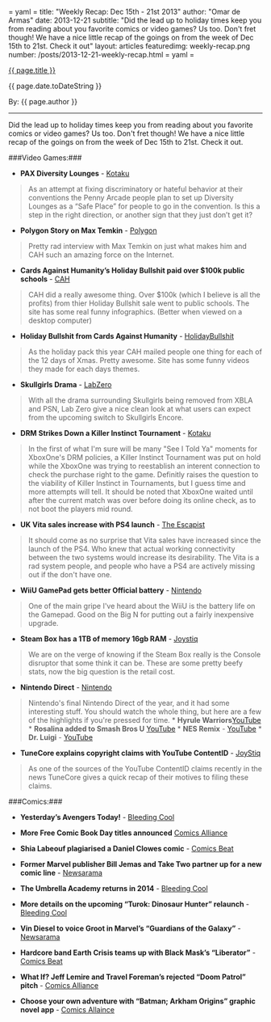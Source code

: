 = yaml =
title: "Weekly Recap: Dec 15th - 21st 2013"
author: "Omar de Armas"
date: 2013-12-21
subtitle: "Did the lead up to holiday times keep you from reading about you favorite comics or video games? Us too. Don't fret though! We have a nice little recap of the goings on from the week of Dec 15th to 21st. Check it out"
layout: articles
featuredimg: weekly-recap.png
number: /posts/2013-12-21-weekly-recap.html
= yaml =

<a href="{{ page.url }}" class='postTitleLink'><p class='postTitle'>{{ page.title }}</p></a>
<p class='postPublished'>{{ page.date.toDateString }}</p>
<p class='postAuthor'>By: {{ page.author }}</p>
<hr>

Did the lead up to holiday times keep you from reading about you favorite comics or video games? Us too. Don't fret though! We have a nice little recap of the goings on from the week of Dec 15th to 21st. Check it out.

###Video Games:###
* **PAX Diversity Lounges** - [Kotaku](http://kotaku.com/pax-will-now-have-diversity-lounges-penny-arcade-say-1485455044)
> As an attempt at fixing discriminatory or hateful behavior at their conventions the Penny Arcade people plan to set up Diversity Lounges as a “Safe Place” for people to go in the convention. Is this a step in the right direction, or another sign that they just don’t get it?

* **Polygon Story on Max Temkin** - [Polygon](http://www.polygon.com/features/2013/12/20/5219806/max-temkin-against-humanity)
> Pretty rad interview with Max Temkin on just what makes him and CAH such an amazing force on the Internet.

* **Cards Against Humanity’s Holiday Bullshit paid over $100k public schools** - [CAH](http://cardsagainsthumanity.com/donorschoose/)
> CAH did a really awesome thing. Over $100k (which I believe is all the profits) from thier Holiday Bullshit sale went to public schools. The site has some real funny infographics. (Better when viewed on a desktop computer)

* **Holiday Bullshit from Cards Against Humanity** - [HolidayBullshit](http://www.holidaybullshit.com/)
> As the holiday pack this year CAH mailed people one thing for each of the 12 days of Xmas. Pretty awesome. Site has some funny videos they made for each days themes.

* **Skullgirls Drama** - [LabZero](http://labzerogames.com/skullgirls-encore-and-you/)
> With all the drama surrounding Skullgirls being removed from XBLA and PSN, Lab Zero give a nice clean look at what users can expect from the upcoming switch to Skullgirls Encore.

* **DRM Strikes Down a Killer Instinct Tournament** - [Kotaku](http://kotaku.com/xbox-one-drm-check-poses-problem-for-killer-instinct-at-1485708399?utm_campaign=Socialflow_Kotaku_Facebook&utm_source=Kotaku_Facebook&utm_medium=Socialflow)
> In the first of what I'm sure will be many "See I Told Ya" moments for XboxOne's DRM policies, a Killer Instinct Tournament was put on hold while the XboxOne was trying to reestablish an interent connection to check the purchase right to the game. Definitly raises the question to the viability of Killer Instinct in Tournaments, but I guess time and more attempts will tell. It should be noted that XboxOne waited until after the current match was over before doing its online check, as to not boot the players mid round.

* **UK Vita sales increase with PS4 launch** - [The Escapist](http://www.escapistmagazine.com/news/view/130741-Sony-PS4s-Launch-Increases-Vita-Sales)
> It should come as no surprise that Vita sales have increased since the launch of the PS4. Who knew that actual working connectivity between the two systems would increase its desirability. The Vita is a rad system people, and people who have a PS4 are actively missing out if the don't have one.

* **WiiU GamePad gets better Official battery** - [Nintendo](https://store.nintendo.com/webapp/wcs/stores/servlet/ProductDisplay?productId=211708&catalogId=10001&storeId=10001&categoryId=69716&krypto=GrjJmjV7%2Fh%2BLquzlLeEgC0pM7E9p4HRUPrBBk5noDOUhysvG4h%2BRIMfOJ2hjwRRRKRVvdQqs1rg%3D&ddkey=https:SetCurrencyPreference)
> One of the main gripe I've heard about the WiiU is the battery life on the Gamepad. Good on the Big N for putting out a fairly inexpensive upgrade.

* **Steam Box has a 1TB of memory 16gb RAM** - [Joystiq](http://www.joystiq.com/2013/12/19/steam-machine-teardown-reveals-1tb-hybrid-drive-16gb-ram/)
> We are on the verge of knowing if the Steam Box really is the Console disruptor that some think it can be. These are some pretty beefy stats, now the big question is the retail cost.

* **Nintendo Direct** - [Nintendo](http://www.nintendo.com/nintendo-direct/archive/12-18-2013)
> Nintendo's final Nintendo Direct of the year, and it had some interesting stuff. You should watch the whole thing, but here are a few of the highlights if you're pressed for time.
    * **Hyrule Warriors**[YouTube](http://www.youtube.com/watch?v=ZOq4IiuRMWk)
    * **Rosalina added to Smash Bros U** [YouTube](http://www.youtube.com/watch?v=ZOq4IiuRMWk)
    * **NES Remix** - [YouTube](http://www.youtube.com/watch?v=-MK9-6hRRjY)
    * **Dr. Luigi** - [YouTube](http://www.youtube.com/watch?v=1cu9bfHyb9k)

* **TuneCore explains copyright claims with YouTube ContentID** - [JoyStiq](http://www.joystiq.com/2013/12/21/tunecore-explains-music-based-youtube-claims/)
> As one of the sources of the YouTube ContentID claims recently in the news TuneCore gives a quick recap of their motives to filing these claims.
  
  
###Comics:###
* **Yesterday’s Avengers Today!** - [Bleeding Cool](http://www.bleedingcool.com/2013/12/23/all-new-avengers-the-1963-avengers-come-to-the-present/)

* **More Free Comic Book Day titles announced** [Comics Alliance](http://comicsalliance.com/dc-comics-batman-arkham-origins-multiverse-graphic-novel-app-review/)

* **Shia Labeouf plagiarised a Daniel Clowes comic** - [Comics Beat](http://comicsbeat.com/update-troubles-and-plagiarism-charges-grow-for-labeouf-as-clowes-contemplates-legal-action/)

* **Former Marvel publisher Bill Jemas and Take Two partner up for a new comic line** - [Newsarama](http://www.newsarama.com/19866-he-s-baa-aack-bill-jemas-take-two-partner-up-to-take-on-comics.html)

* **The Umbrella Academy returns in 2014** - [Bleeding Cool](http://www.bleedingcool.com/2013/12/22/gerard-way-to-bring-back-umbrella-academy-in-2014/)

* **More details on the upcoming “Turok: Dinosaur Hunter” relaunch** - [Bleeding Cool](http://www.bleedingcool.com/2013/12/20/greg-pak-goes-back-to-scratch-for-turok-dinosaur-hunter/)

* **Vin Diesel to voice Groot in Marvel’s “Guardians of the Galaxy”** - [Newsarama](http://www.newsarama.com/19874-vin-diesel-steals-weekend-headlines-i-am-groot-officially-in-gotg-fast-7-new-release-date.html)

* **Hardcore band Earth Crisis teams up with Black Mask’s “Liberator”** - [Comics Beat](http://comicsbeat.com/earth-crisis-teams-up-with-liberator-plus-new-all-star-line-up/)

* **What If? Jeff Lemire and Travel Foreman’s rejected “Doom Patrol” pitch** - [Comics Alliance](http://comicsalliance.com/doom-patrol-pitch-art-travel-foreman-jeff-lemire-dc/)

* **Choose your own adventure with “Batman; Arkham Origins” graphic novel app** - [Comics Allaince](http://comicsalliance.com/dc-comics-batman-arkham-origins-multiverse-graphic-novel-app-review/)